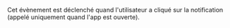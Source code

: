 Cet évènement est déclenché quand l'utilisateur a cliqué sur la notification (appelé uniquement quand l'app est ouverte).
